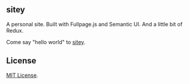## sitey

A personal site. Built with Fullpage.js and Semantic UI. And a little bit of Redux.

Come say "hello world" to [sitey](https://chrisclampitt.life).

## License

[MIT License](https://opensource.org/licenses/MIT).
